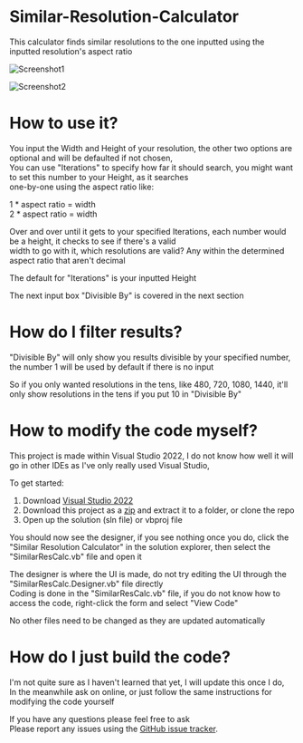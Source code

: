 # Similar-Resolution-Calculator
This calculator finds similar resolutions to the one inputted using the inputted resolution's aspect ratio

![Screenshot1](https://user-images.githubusercontent.com/107563368/198918003-3cc5aaab-d801-4818-8b06-11916987109c.PNG)

![Screenshot2](https://user-images.githubusercontent.com/107563368/198918027-f78f5b9a-ff12-4963-9c08-5133737e223c.PNG)

# How to use it?
You input the Width and Height of your resolution, the other two options are optional and will be defaulted if not chosen,  
You can use "Iterations" to specify how far it should search, you might want to set this number to your Height, as it searches  
one-by-one using the aspect ratio like:

1 * aspect ratio = width  
2 * aspect ratio = width

Over and over until it gets to your specified Iterations, each number would be a height, it checks to see if there's a valid  
width to go with it, which resolutions are valid? Any within the determined aspect ratio that aren't decimal

The default for "Iterations" is your inputted Height

The next input box "Divisible By" is covered in the next section

# How do I filter results?
"Divisible By" will only show you results divisible by your specified number, the number 1 will be used by default if there is no input

So if you only wanted resolutions in the tens, like 480, 720, 1080, 1440, it'll only show resolutions in the tens if you put 10 in "Divisible By"  

# How to modify the code myself?
This project is made within Visual Studio 2022, I do not know how well it will go in other IDEs as I've only really used Visual Studio,  

To get started:
 1. Download [Visual Studio 2022][0]
 2. Download this project as a [zip][1] and extract it to a folder, or clone the repo
 3. Open up the solution (sln file) or vbproj file  

You should now see the designer, if you see nothing once you do, click the "Similar Resolution Calculator" in the solution explorer, then select the "SimilarResCalc.vb" file and open it

The designer is where the UI is made, do not try editing the UI through the "SimilarResCalc.Designer.vb" file directly  
Coding is done in the "SimilarResCalc.vb" file, if you do not know how to access the code, right-click the form and select "View Code"

No other files need to be changed as they are updated automatically

# How do I just build the code?
I'm not quite sure as I haven't learned that yet, I will update this once I do,  
In the meanwhile ask on online, or just follow the same instructions for modifying the code yourself

If you have any questions please feel free to ask  
Please report any issues using the [GitHub issue tracker][2].

[0]: https://visualstudio.microsoft.com/vs/community/
[1]: https://github.com/WarpZephyr/Similar-Resolution-Calculator/archive/master.zip
[2]: https://github.com/WarpZephyr/Prefabs2Blueprints/issues
